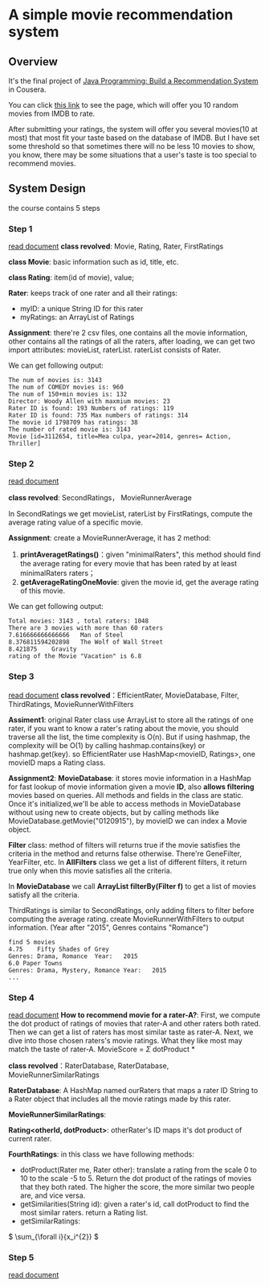 # A simple movie recommendation system

## Overview
It's the final project of [Java Programming: Build a Recommendation System](https://www.coursera.org/learn/java-programming-recommender/home/welcome) in Cousera.

You can click [this link](https://www.dukelearntoprogram.com//capstone/recommender.php?id=b15dByLiNFfSuv) to see the page, which will offer you 10 random movies from IMDB to rate.

After submitting your ratings, the system will offer you several movies(10 at most) that most fit your taste based on the database of IMDB. But I have set some threshold so that sometimes there will no be less 10 movies to show, you know, there may be some situations that a user's taste is too special to recommend movies.

## System Design
the course contains 5 steps
### Step 1
[read document](https://www.coursera.org/learn/java-programming-recommender/supplement/ILMcl/programming-exercise-step-one)
**class revolved**: Movie, Rating, Rater, FirstRatings

**class Movie**: basic information such as id, title, etc.

**class Rating**: item(id of movie), value;

**Rater**: keeps track of one rater and all their ratings:
- myID: a unique String ID for this rater
- myRatings: an ArrayList of Ratings

**Assignment**:
there're 2 csv files, one contains all the movie information, other contains all the ratings of all the raters, after loading, we can get two import attributes:
movieList, raterList. raterList consists of Rater.

We can get following output:
```
The num of movies is: 3143
The num of COMEDY movies is: 960
The num of 150+min movies is: 132
Director: Woody Allen with maxmium movies: 23
Rater ID is found: 193 Numbers of ratings: 119
Rater ID is found: 735 Max numbers of ratings: 314
The movie id 1798709 has ratings: 38
The number of rated movie is: 3143
Movie [id=3112654, title=Mea culpa, year=2014, genres= Action, Thriller]
```
### Step 2
[read document](https://www.coursera.org/learn/java-programming-recommender/supplement/KTrOQ/programming-exercise-step-two)

**class revolved**: SecondRatings， MovieRunnerAverage

In SecondRatings we get movieList, raterList by FirstRatings, compute the average rating value of a specific movie. 

**Assignment**:
create a MovieRunnerAverage, it has 2 method:
1. **printAveragetRatings()**：given "minimalRaters", this method should find the average rating for every movie that has been rated by at least minimalRaters raters；
2. **getAverageRatingOneMovie**: given the movie id, get the average rating of this movie.

We can get following output:
```
Total movies: 3143 , total raters: 1048
There are 3 movies with more than 60 raters
7.616666666666666	Man of Steel
8.376811594202898	The Wolf of Wall Street
8.421875	Gravity
rating of the Movie "Vacation" is 6.8
```

### Step 3
[read document](https://www.coursera.org/learn/java-programming-recommender/supplement/E9Xy0/programming-exercise-step-three)
**class revolved**：EfficientRater, MovieDatabase, Filter, ThirdRatings, MovieRunnerWithFilters

**Assiment1**:
original Rater class use ArrayList<Ratings> to store all the ratings of one rater, if you want to know a rater's rating about the movie, you should traverse all the list, the time complexity is O(n). But if using hashmap, the complexity will be O(1) by calling hashmap.contains(key) or hashmap.get(key).
so EfficientRater use HashMap<movieID, Ratings>, one movieID maps a Rating class.

**Assignment2**:
**MovieDatabase**: it stores movie information in a HashMap for fast lookup of movie information given a movie **ID**, also **allows filtering** movies based on queries. All methods and fields in the class are static. Once it's initialized,we'll be able to access methods in MovieDatabase without using new to create objects, but by calling methods like MovieDatabase.getMovie("0120915"), by movieID we can index a Movie object.

**Filter** class: method of filters will returns true if the movie satisfies the criteria in the method and returns false otherwise. There're GeneFilter, YearFilter, etc. In **AllFilters** class we get a list of different filters, it return true only when this movie satisfies all the criteria.

In **MovieDatabase** we call **ArrayList<String> filterBy(Filter f)** to get a list of movies satisfy all the criteria.

ThirdRatings is similar to SecondRatings, only adding filters to filter before computing the average rating.
create MovieRunnerWithFilters to output information.
(Year after "2015", Genres contains "Romance")
```
find 5 movies
4.75	Fifty Shades of Grey
Genres:	Drama, Romance	Year:	2015
6.0	Paper Towns
Genres:	Drama, Mystery, Romance	Year:	2015
...
```
### Step 4
[read document](https://www.coursera.org/learn/java-programming-recommender/supplement/433EU/programming-exercise-step-four)
**How to recommend movie for a rater-A?**:
First, we compute the dot product of ratings of movies that rater-A and other raters both rated. Then we can get a list of raters has most similar taste as rater-A. Next, we dive into those chosen raters's movie ratings. What they like most may match the taste of rater-A. 
MovieScore = $\Sigma$ dotProduct * 

**class revolved**：RaterDatabase, RaterDatabase, MovieRunnerSimilarRatings

**RaterDatabase**: A HashMap named ourRaters that maps a rater ID String to a Rater object that includes all the movie ratings made by this rater.

**MovieRunnerSimilarRatings**: 

**Rating<otherId, dotProduct>**: otherRater's ID maps it's dot product of current rater.

**FourthRatings**: in this class we have following methods:
- dotProduct(Rater me, Rater other): translate a rating from the scale 0 to 10 to the scale -5 to 5. Return the dot product of the ratings of movies that they both rated. The higher the score, the more similar two people are, and vice versa.
- getSimilarities(String id): given a rater's id, call dotProduct to find the most similar raters. return a Rating list.
- getSimilarRatings:



$ \sum_{\forall i}{x_i^{2}} $
### Step 5
[read document]()



